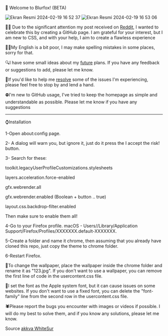 🚀 Welcome to Blurfox! (BETA)

![Ekran Resmi 2024-02-19 16 52 37](https://github.com/safak45xx/Blurfox-MacOS-/assets/141409983/327a594c-4fac-4675-8ffe-f6812112e852)
![Ekran Resmi 2024-02-19 16 53 06](https://github.com/safak45xx/Blurfox-MacOS-/assets/141409983/01030bf7-6a0f-4986-a4ea-de0b3ce5104f)



👍🏻 Due to the significant attention my post received on [Reddit](https://www.reddit.com/r/FirefoxCSS/comments/1au0bw0/blurfox/), I wanted to celebrate this by creating a GitHub page. I am grateful for your interest, but I am new to CSS, and with your help, I aim to create a flawless experience

🙌🏻My English is a bit poor, I may make spelling mistakes in some places, sorry for that.

🔍I have some small ideas about my [future](https://github.com/safak45xx/Blurfox-MacOS-/issues/2) plans. If you have any feedback or suggestions to add, please let me know.

🔴If you'd like to help me [resolve](https://github.com/safak45xx/Blurfox-MacOS-/issues/4) some of the issues I'm experiencing, please feel free to stop by and lend a hand.

⛔️I'm new to GitHub usage, I've tried to keep the homepage as simple and understandable as possible. Please let me know if you have any suggestions

------------------
⌚️Installation

1-Open about:config page.

2- A dialog will warn you, but ignore it, just do it press the I accept the risk! button.

3- Search for these:

  toolkit.legacyUserProfileCustomizations.stylesheets
  
  layers.acceleration.force-enabled
  
  gfx.webrender.all 
  
  gfx.webrender.enabled (Boolean + button .. true)
  
  layout.css.backdrop-filter.enabled

Then make sure to enable them all!

4-Go to your Firefox profile.
macOS - Users/<USERNAME>/Library/Application Support/Firefox/Profiles/XXXXXXX.default-XXXXXXX.

5-Create a folder and name it chrome, then assuming that you already have cloned this repo, just copy the theme to chrome folder.

6-Restart Firefox.

🌄To change the wallpaper, place the wallpaper inside the chrome folder and rename it as "123.jpg". If you don't want to use a wallpaper, you can remove the first line of code in the usercontent.css file.

📄I set the font as the Apple system font, but it can cause issues on some websites. If you don't want to use a fixed font, you can delete the "font-family" line from the second row in the usercontent.css file.

🕷️Please report the bugs you encounter with images or videos if possible. I will do my best to solve them, and if you know any solutions, please let me know.

Source
[akkva WhiteSur](https://github.com/akkva/WhiteSur-firefox-theme-monterey)
